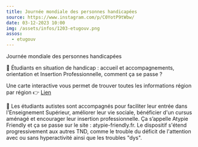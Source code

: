 ```yaml
---
title: Journée mondiale des personnes handicapées
source: https://www.instagram.com/p/C0YotP9tWbw/
date: 03-12-2023 10:00
img: /assets/infos/1203-etugouv.png
assos:
  - etugouv
---
```


Journée mondiale des personnes handicapées

🔴 Étudiants en situation de handicap : accueil et accompagnements, orientation et Insertion Professionnelle, comment ça se passe ?

Une carte interactive vous permet de trouver toutes les informations région par région 👉 [Lien](https://www.etudiant.gouv.fr/fr/etudiants-en-situation-de-handicap-2059)

🔴 Les étudiants autistes sont accompagnés pour faciliter leur entrée dans l'Enseignement Supérieur, améliorer leur vie sociale, bénéficier d'un cursus aménagé et encourager leur insertion professionnelle. Ça s’appelle Atypie Friendly et ça se passe sur le site : atypie-friendly.fr. Le dispositif s'étend progressivement aux autres TND, comme le trouble du déficit de l'attention avec ou sans hyperactivité ainsi que les troubles "dys".